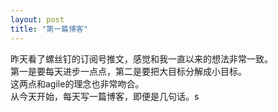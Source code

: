 ```yaml
---
layout: post
title: "第一篇博客"
---
```

昨天看了螺丝钉的订阅号推文，感觉和我一直以来的想法非常一致。  
第一是要每天进步一点点，第二是要把大目标分解成小目标。  
这两点和agile的理念也非常吻合。  
从今天开始，每天写一篇博客，即便是几句话。s